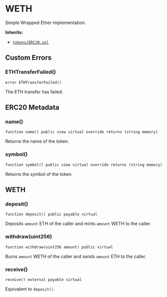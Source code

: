 # WETH

Simple Wrapped Ether implementation.




<b>Inherits:</b>  

- [`tokens/ERC20.sol`](./ERC20.sol)  


<!-- customintro:start --><!-- customintro:end -->

## Custom Errors

### ETHTransferFailed()

```solidity
error ETHTransferFailed()
```

The ETH transfer has failed.

## ERC20 Metadata

### name()

```solidity
function name() public view virtual override returns (string memory)
```

Returns the name of the token.

### symbol()

```solidity
function symbol() public view virtual override returns (string memory)
```

Returns the symbol of the token.

## WETH

### deposit()

```solidity
function deposit() public payable virtual
```

Deposits `amount` ETH of the caller and mints `amount` WETH to the caller.

### withdraw(uint256)

```solidity
function withdraw(uint256 amount) public virtual
```

Burns `amount` WETH of the caller and sends `amount` ETH to the caller.

### receive()

```solidity
receive() external payable virtual
```

Equivalent to `deposit()`.